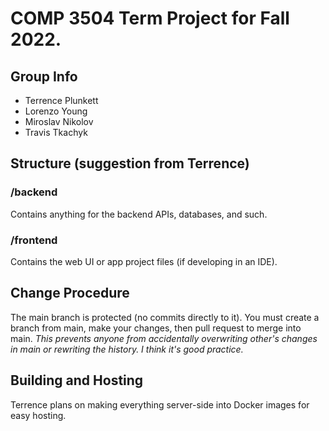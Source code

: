 # COMP 3504 Term Project for Fall 2022.

## Group Info
- Terrence Plunkett
- Lorenzo Young
- Miroslav Nikolov
- Travis Tkachyk

## Structure (suggestion from Terrence)
### /backend
Contains anything for the backend APIs, databases, and such.

### /frontend
Contains the web UI or app project files (if developing in an IDE).

## Change Procedure
The main branch is protected (no commits directly to it).
You must create a branch from main, make your changes, then pull request to merge into main.
_This prevents anyone from accidentally overwriting other's changes in main or rewriting the history. I think it's good practice._

## Building and Hosting
Terrence plans on making everything server-side into Docker images for easy hosting.
